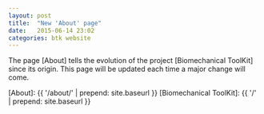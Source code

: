 ```yaml
---
layout: post
title:  "New 'About' page"
date:   2015-06-14 23:02
categories: btk website
---
```

The page [About] tells the evolution of the project [Biomechanical ToolKit] since its origin. This page will be updated each time a major change will come.

[About]: {{ '/about/' | prepend: site.baseurl }}
[Biomechanical ToolKit]: {{ '/' | prepend: site.baseurl }}
